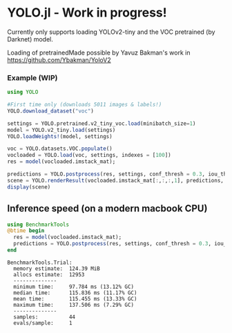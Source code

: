 # YOLO.jl - Work in progress!

Currently only supports loading YOLOv2-tiny and the VOC pretrained (by Darknet) model.

Loading of pretrainedMade possible by Yavuz Bakman's work in https://github.com/Ybakman/YoloV2


### Example (WIP)
```julia
using YOLO

#First time only (downloads 5011 images & labels!)
YOLO.download_dataset("voc")

settings = YOLO.pretrained.v2_tiny_voc.load(minibatch_size=1)
model = YOLO.v2_tiny.load(settings)
YOLO.loadWeights!(model, settings)

voc = YOLO.datasets.VOC.populate()
vocloaded = YOLO.load(voc, settings, indexes = [100])
res = model(vocloaded.imstack_mat);

predictions = YOLO.postprocess(res, settings, conf_thresh = 0.3, iou_thresh = 0.3)
scene = YOLO.renderResult(vocloaded.imstack_mat[:,:,:,1], predictions, settings, save_file = "test.png")
display(scene)
```


## Inference speed (on a modern macbook CPU)
```julia
using BenchmarkTools
@btime begin
  res = model(vocloaded.imstack_mat);
  predictions = YOLO.postprocess(res, settings, conf_thresh = 0.3, iou_thresh = 0.3)
end
```

```
BenchmarkTools.Trial:
  memory estimate:  124.39 MiB
  allocs estimate:  12953
  --------------
  minimum time:     97.784 ms (13.12% GC)
  median time:      115.836 ms (11.17% GC)
  mean time:        115.455 ms (13.33% GC)
  maximum time:     137.506 ms (7.29% GC)
  --------------
  samples:          44
  evals/sample:     1
```
